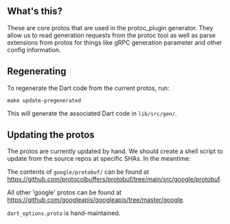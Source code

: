 ## What's this?

These are core protos that are used in the protoc_plugin generator. They allow
us to read generation requests from the protoc tool as well as parse extensions
from protos for things like gRPC generation parameter and other config
information.

## Regenerating

To regenerate the Dart code from the current protos, run:

```
make update-pregenerated
```

This will generate the associated Dart code in `lib/src/gen/`.

## Updating the protos

The protos are currently updated by hand. We should create a shell script to
update from the source repos at specific SHAs. In the meantime:

The contents of `google/protobuf/` can be found at 
https://github.com/protocolbuffers/protobuf/tree/main/src/google/protobuf.

All other 'google' protos can be found at
https://github.com/googleapis/googleapis/tree/master/google.

`dart_options.proto` is hand-maintained.
